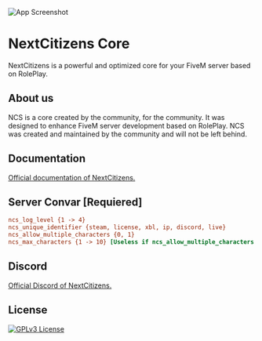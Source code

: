 
![App Screenshot](https://cdn.discordapp.com/attachments/862693343358877727/979757385520381984/Nouveau_projet_17.png)


# NextCitizens Core

NextCitizens is a powerful and optimized core for your FiveM server based on RolePlay.

## About us

NCS is a core created by the community, for the community. It was designed to enhance FiveM server development based on
RolePlay. NCS was created and maintained by the community and will not be left behind.

## Documentation

[Official documentation of NextCitizens.](https://nextcitizens.github.io/ncs_documentation/)

## Server Convar [**Requiered**]

```cfg
ncs_log_level {1 -> 4}
ncs_unique_identifier {steam, license, xbl, ip, discord, live}
ncs_allow_multiple_characters {0, 1}
ncs_max_characters {1 -> 10} [Useless if ncs_allow_multiple_characters is 0]
```

## Discord

[Official Discord of NextCitizens.](https://discord.gg/T8u4JsserD)

## License

[![GPLv3 License](https://img.shields.io/badge/License-GPL%20v3-yellow.svg)](https://github.com/NextCitizens/ncs_example_server/blob/main/LICENSE)


